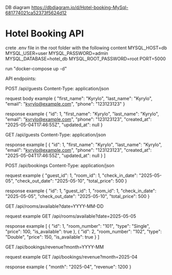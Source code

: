 DB diagram
https://dbdiagram.io/d/Hotel-booking-MySql-681774021ca52373f5624d12

# Hotel Booking API
crete .env file in the root folder with the following content
MYSQL_HOST=db
MYSQL_USER=user
MYSQL_PASSWORD=admin
MYSQL_DATABASE=hotel_db
MYSQL_ROOT_PASSWORD=root
PORT=5000

run "docker-compose up -d"

API endpoints:

POST /api/guests
Content-Type: application/json

request body example
{
  "first_name": "Kyrylo",
  "last_name": "Kyrylo",
  "email": "kyrylo@example.com",
  "phone": "123123123"
}

response example
{
  "id": 1,
  "first_name": "Kyrylo",
  "last_name": "Kyrylo",
  "email": "kyrylo@example.com",
  "phone": "123123123",
  "created_at": "2025-05-04T17:46:55Z",
  "updated_at": null
}

GET /api/guests
Content-Type: application/json

response example
[
  {
    "id": 1,
    "first_name": "Kyrylo",
    "last_name": "Kyrylo",
    "email": "kyrylo@example.com",
    "phone": "123123123",
    "created_at": "2025-05-04T17:46:55Z",
    "updated_at": null
  }
]

POST /api/bookings
Content-Type: application/json

request example
{
  "guest_id": 1,
  "room_id": 1,
  "check_in_date": "2025-05-05",
  "check_out_date": "2025-05-10",
  "total_price": 500
}

response example
{
  "id": 1,
  "guest_id": 1,
  "room_id": 1,
  "check_in_date": "2025-05-05",
  "check_out_date": "2025-05-10",
  "total_price": 500
}

GET /api/rooms/available?date=YYYY-MM-DD

request example
GET /api/rooms/available?date=2025-05-05

response example
[
  {
    "id": 1,
    "room_number": "101",
    "type": "Single",
    "price": 100,
    "is_available": true
  },
  {
    "id": 2,
    "room_number": "102",
    "type": "Double",
    "price": 150,
    "is_available": true
  }
]

GET /api/bookings/revenue?month=YYYY-MM

request example
GET /api/bookings/revenue?month=2025-04

response example
{
  "month": "2025-04",
  "revenue": 1200
}
